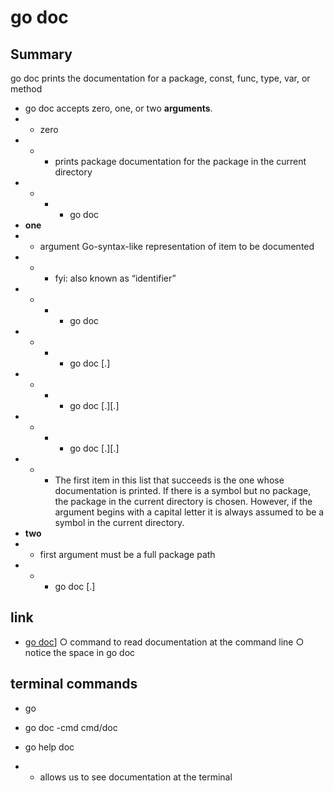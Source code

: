 # go doc

## Summary

go doc prints the documentation for a package, const, func, type, var, or method
- go doc accepts zero, one, or two **arguments**.
- - zero
- - - prints package documentation for the package in the current directory
- - - - go doc
- **one**
- - argument Go-syntax-like representation of item to be documented
- - - fyi: <sym> also known as “identifier”
- - - - go doc <pkg>
- - - - go doc <sym>[.<method>]
- - - - go doc [<pkg>.]<sym>[.<method>]
- - - - go doc [<pkg>.][<sym>.]<method>
- - - The first item in this list that succeeds is the one whose documentation is printed. 
        If there is a symbol but no package, the package in the current directory is chosen. However, 
        if the argument begins with a capital letter it is always assumed to be a symbol in the current directory.
- **two**
- - first argument must be a full package path
- - - go doc <pkg> <sym>[.<method>]

## link

- [go doc](https://pkg.go.dev/cmd/go)]
    ○ command to read documentation at the command line
    ○ notice the space in go doc
    
## terminal commands

- go

- go doc -cmd cmd/doc

- go help doc
- - allows us to see documentation at the terminal
